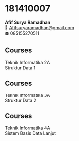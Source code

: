 # 181410007
**Afif Surya Ramadhan**\
:e-mail: Afifsuryaramadhan@gmail.com\
:phone: 085155270511

## Courses
Teknik Informatika 2A\
Struktur Data 1

## Courses
Teknik Informatika 3A\
Struktur Data 2


## Courses
Teknik Informatika 4A\
Sistem Basis Data Lanjut                  
